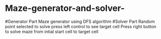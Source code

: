 # Maze-generator-and-solver-
#Generator Part
Maze generator using DFS algorithm 
#Solver Part
Random point selected to solve press left control to see target cell 
Press right button to solve maze from intial start cell to target cell
